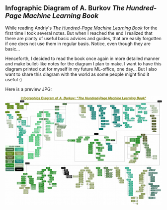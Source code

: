 ## Infographic Diagram of A. Burkov *The Hundred-Page Machine Learning Book*

While reading Andriy's [*The Hundred-Page Machine Learning Book*](http://themlbook.com/) for the first time I took several notes. But when I reached the end I realized that there are planty of useful basic advices and guides, that are easily forgotten if one does not use them in regular basis. Notice, even though they are basic...

Henceforth, I decided to read the book once again in more detailed manner and make bullet-like notes for the diagram I plan to make. I want to have this diagram printed out for myself in my future ML-office, one day... But I also want to share this diagram with the world as some people might find it useful :)

Here is a preview JPG:

![burkov_jpg_small](/images/burkov/Burkov_100ml_small.jpg)
